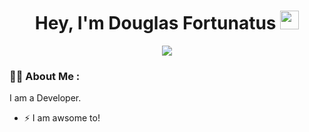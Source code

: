 <div id="header" align="center">
   <h1>
      Hey, I'm Douglas Fortunatus
      <img src="https://media.giphy.com/media/hvRJCLFzcasrR4ia7z/giphy.gif" width="30px"/>
  </h1>
   
   <p align="center">
     <a href="https://twitter.com/Douglasfortunee">
       <img src="https://img.shields.io/twitter/follow/Douglasfortunee?label=Twitter&logo=twitter&style=for-the-badge&color=blue" />
     </a>
   </p>
</div>

<div align="center"></div>

### 👋🏾 About Me :
I am a Developer.
- ⚡ I am awsome to! 


